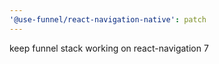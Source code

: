 ```yaml
---
'@use-funnel/react-navigation-native': patch
---
```


keep funnel stack working on react-navigation 7
